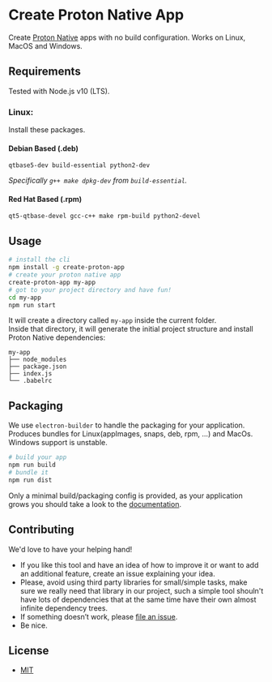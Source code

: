 # Create Proton Native App

Create [Proton Native](https://proton-native.js.org/#/) apps with no build configuration. Works on Linux, MacOS and Windows.

## Requirements

Tested with Node.js v10 (LTS).

### Linux:

Install these packages.

#### Debian Based (.deb)

```
qtbase5-dev build-essential python2-dev
```

_Specifically `g++ make dpkg-dev` from `build-essential`._

#### Red Hat Based (.rpm)

```
qt5-qtbase-devel gcc-c++ make rpm-build python2-devel
```

## Usage

```sh
# install the cli
npm install -g create-proton-app
# create your proton native app
create-proton-app my-app
# got to your project directory and have fun!
cd my-app
npm run start
```

It will create a directory called `my-app` inside the current folder.<br>
Inside that directory, it will generate the initial project structure and install Proton Native dependencies:

```
my-app
├── node_modules
├── package.json
├── index.js
└── .babelrc
```

## Packaging

We use `electron-builder` to handle the packaging for your application. Produces bundles for Linux(appImages, snaps, deb, rpm, ...) and MacOs. Windows support is unstable.

```sh
# build your app
npm run build
# bundle it
npm run dist
```

Only a minimal build/packaging config is provided, as your application grows you should take a look to the [documentation](https://www.electron.build/).

## Contributing

We'd love to have your helping hand!

-   If you like this tool and have an idea of how to improve it or want to add an additional feature, create an issue explaining your idea.
-   Please, avoid using third party libraries for small/simple tasks, make sure we really need that library in our project, such a simple tool shouln't have lots of dependencies that at the same time have their own almost infinite dependency trees.
-   If something doesn’t work, please [file an issue](https://github.com/albe-rosado/create-proton-app/issues/new).
-   Be nice.

## License

-   [MIT](https://opensource.org/licenses/MIT)
